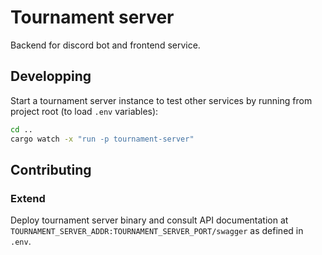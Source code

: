 # Tournament server

Backend for discord bot and frontend service.

## Developping

Start a tournament server instance to test other services by running from
project root (to load `.env` variables):

```bash
cd ..
cargo watch -x "run -p tournament-server"
```

## Contributing

### Extend

Deploy tournament server binary and consult API documentation at
`TOURNAMENT_SERVER_ADDR:TOURNAMENT_SERVER_PORT/swagger` as defined in `.env`.
